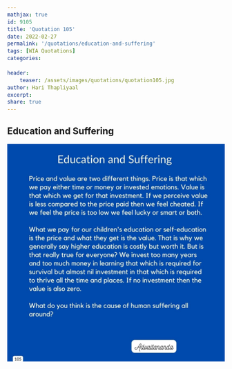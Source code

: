 ```yaml
---
mathjax: true
id: 9105
title: 'Quotation 105'
date: 2022-02-27
permalink: '/quotations/education-and-suffering'
tags: [WIA Quotations] 
categories: 

header:
    teaser: /assets/images/quotations/quotation105.jpg
author: Hari Thapliyaal 
excerpt:
share: true 
---
```


## Education and Suffering

![Education and Suffering](/assets/images/quotations/quotation105.jpg)
